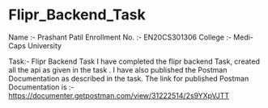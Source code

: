 # Flipr_Backend_Task
Name :- Prashant Patil
Enrollment No. :- EN20CS301306
College :- Medi-Caps University

Task:- Flipr Backend Task
I have completed the flipr backend Task, created all the api as given in the task .
I have also published the Postman Documentation as described in the task.
The link for published Postman Documentation is :- https://documenter.getpostman.com/view/31222514/2s9YXpVJTT
